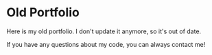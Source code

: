 # Old Portfolio

Here is my old portfolio. I don't update it anymore, so it's out of date.

If you have any questions about my code, you can always contact me!
